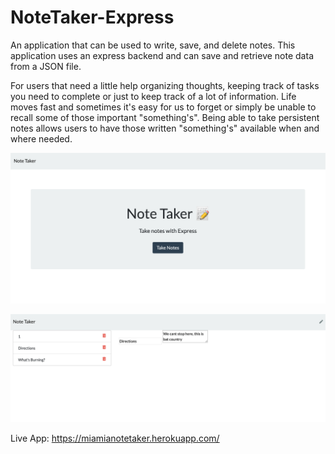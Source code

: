 # NoteTaker-Express

 An application that can be used to write, save, and delete notes. This application uses an express backend and can save and retrieve note data from a JSON file.

 For users that need a little help organizing thoughts, keeping track of tasks you need to complete or just to keep track of a lot of information. Life moves fast and sometimes it's easy for us to forget or simply be unable to recall some of those important "something's". Being able to take persistent notes allows users to have those written "something's" available when and where needed.
 
 ![Image of NoteTaker Express- 1](https://github.com/miadugas/NoteTaker-Express/blob/master/notes1.png)
 
  ![Image of NoteTaker Express- 2](https://github.com/miadugas/NoteTaker-Express/blob/master/notes2.png)

 Live App: https://miamianotetaker.herokuapp.com/
 
